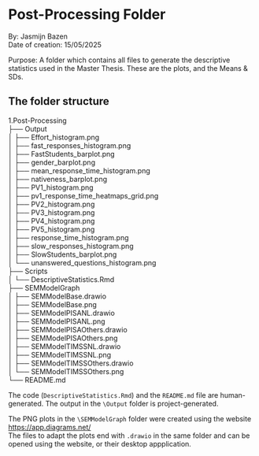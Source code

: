 # Post-Processing Folder  
By: Jasmijn Bazen  
Date of creation: 15/05/2025  

Purpose: A folder which contains all files to generate the descriptive statistics used 
in the Master Thesis. These are the plots, and the Means & SDs.  
  
## The folder structure  

1.Post-Processing  
├── Output  
│   ├── Effort_histogram.png  
│   ├── fast_responses_histogram.png  
│   ├── FastStudents_barplot.png  
│   ├── gender_barplot.png  
│   ├── mean_response_time_histogram.png  
│   ├── nativeness_barplot.png  
│   ├── PV1_histogram.png  
│   ├── pv1_response_time_heatmaps_grid.png  
│   ├── PV2_histogram.png  
│   ├── PV3_histogram.png  
│   ├── PV4_histogram.png  
│   ├── PV5_histogram.png  
│   ├── response_time_histogram.png  
│   ├── slow_responses_histogram.png  
│   ├── SlowStudents_barplot.png  
│   └── unanswered_questions_histogram.png  
├── Scripts  
│   └── DescriptiveStatistics.Rmd  
├── SEMModelGraph  
│   ├── SEMModelBase.drawio  
│   ├── SEMModelBase.png  
│   ├── SEMModelPISANL.drawio  
│   ├── SEMModelPISANL.png  
│   ├── SEMModelPISAOthers.drawio  
│   ├── SEMModelPISAOthers.png  
│   ├── SEMModelTIMSSNL.drawio  
│   ├── SEMModelTIMSSNL.png  
│   ├── SEMModelTIMSSOthers.drawio  
│   └── SEMModelTIMSSOthers.png  
└── README.md  
  
The code (`DescriptiveStatistics.Rmd`) and the `README.md` file are human-generated. 
The output in the `\Output` folder is project-generated. 

The PNG plots in the `\SEMModelGraph` folder were created using the website 
https://app.diagrams.net/  
The files to adapt the plots end with `.drawio` in the same folder and can be 
opened using the website, or their desktop appplication. 